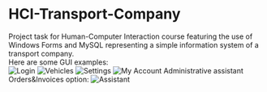 # HCI-Transport-Company
Project task for Human-Computer Interaction course featuring the use of Windows Forms and MySQL representing a simple information system of a transport company.<br>
Here are some GUI examples:<br>
![Login](https://github.com/aleksandardrljaca/HCI-Transport-Company/blob/main/login.png)
![Vehicles](https://github.com/aleksandardrljaca/HCI-Transport-Company/blob/main/adminVehicles.png)
![Settings](https://github.com/aleksandardrljaca/HCI-Transport-Company/blob/main/sttngs.png)
![My Account](https://github.com/aleksandardrljaca/HCI-Transport-Company/blob/main/credentials.png)
Administrative assistant Orders&Invoices option:
![Assistant](https://github.com/aleksandardrljaca/HCI-Transport-Company/blob/main/assistantOrders.png)
